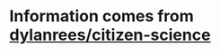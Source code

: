 # Information comes from [dylanrees/citizen-science](https://github.com/dylanrees/citizen-science)

